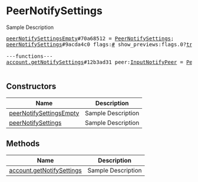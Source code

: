 # PeerNotifySettings

Sample Description

<pre>
<a href="../constructor/peerNotifySettingsEmpty">peerNotifySettingsEmpty</a>#70a68512 = <a href="../type/PeerNotifySettings.md">PeerNotifySettings</a>;
<a href="../constructor/peerNotifySettings">peerNotifySettings</a>#9acda4c0 flags:<a href="../type/#.md">#</a> show_previews:flags.0?<a href="../type/true.md">true</a> silent:flags.1?<a href="../type/true.md">true</a> mute_until:<a href="../type/int.md">int</a> sound:<a href="../type/string.md">string</a> = <a href="../type/PeerNotifySettings.md">PeerNotifySettings</a>;

---functions---
<a href="../method/account.getNotifySettings">account.getNotifySettings</a>#12b3ad31 peer:<a href="../type/InputNotifyPeer.md">InputNotifyPeer</a> = <a href="../type/PeerNotifySettings.md">PeerNotifySettings</a>;

</pre>

## Constructors

| Name | Description |
|------|-------------|
| [peerNotifySettingsEmpty](../constructor/peerNotifySettingsEmpty.md) | Sample Description |
| [peerNotifySettings](../constructor/peerNotifySettings.md) | Sample Description |

## Methods

| Name | Description |
|------|-------------|
| [account.getNotifySettings](../method/account.getNotifySettings.md) | Sample Description |
